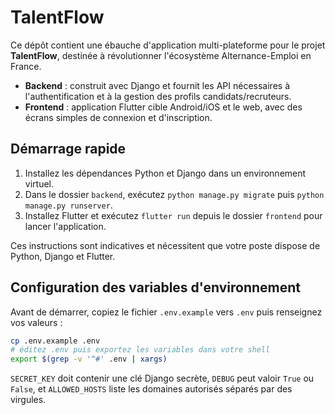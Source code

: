 # TalentFlow

Ce dépôt contient une ébauche d'application multi-plateforme pour le projet **TalentFlow**, destinée à révolutionner l'écosystème Alternance-Emploi en France.

- **Backend** : construit avec Django et fournit les API nécessaires à l'authentification et à la gestion des profils candidats/recruteurs.
- **Frontend** : application Flutter cible Android/iOS et le web, avec des écrans simples de connexion et d'inscription.

## Démarrage rapide

1. Installez les dépendances Python et Django dans un environnement virtuel.
2. Dans le dossier `backend`, exécutez `python manage.py migrate` puis `python manage.py runserver`.
3. Installez Flutter et exécutez `flutter run` depuis le dossier `frontend` pour lancer l'application.

Ces instructions sont indicatives et nécessitent que votre poste dispose de Python, Django et Flutter.

## Configuration des variables d'environnement

Avant de démarrer, copiez le fichier `.env.example` vers `.env` puis renseignez vos valeurs :

```bash
cp .env.example .env
# éditez .env puis exportez les variables dans votre shell
export $(grep -v '^#' .env | xargs)
```

`SECRET_KEY` doit contenir une clé Django secrète, `DEBUG` peut valoir `True` ou `False`, et `ALLOWED_HOSTS` liste les domaines autorisés séparés par des virgules.
